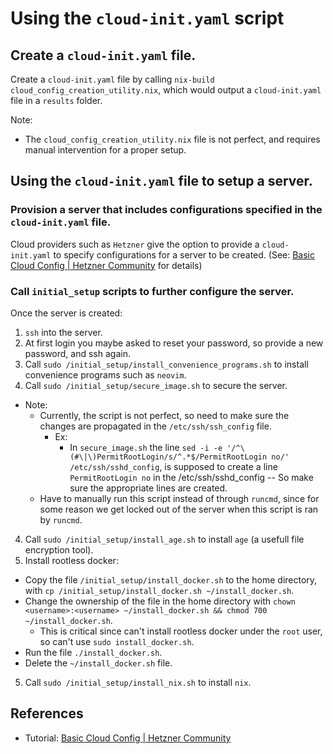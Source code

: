 # Using the `cloud-init.yaml` script

## Create a `cloud-init.yaml` file.

Create a `cloud-init.yaml` file by calling `nix-build cloud_config_creation_utility.nix`, which would output a `cloud-init.yaml` file in a `results` folder.

Note:
- The `cloud_config_creation_utility.nix` file is not perfect, and requires manual intervention for a proper setup.


## Using the `cloud-init.yaml` file to setup a server.

### Provision a server that includes configurations specified in the `cloud-init.yaml` file.

Cloud providers such as `Hetzner` give the option to provide a `cloud-init.yaml` to specify configurations for a server to be created.
(See: [Basic Cloud Config | Hetzner Community](https://community.hetzner.com/tutorials/basic-cloud-config) for details)

### Call `initial_setup` scripts to further configure the server.

Once the server is created:
1. `ssh` into the server.
2. At first login you maybe asked to reset your password, so provide a new password, and ssh again.
3. Call `sudo /initial_setup/install_convenience_programs.sh` to install convenience programs such as `neovim`.
4. Call `sudo /initial_setup/secure_image.sh` to secure the server.
  - Note:
    - Currently, the script is not perfect, so need to make sure the changes are propagated in the `/etc/ssh/ssh_config` file.
      - Ex:
        - In `secure_image.sh` the line `sed -i -e '/^\(#\|\)PermitRootLogin/s/^.*$/PermitRootLogin no/' /etc/ssh/sshd_config`, is supposed to create a line `PermitRootLogin no` in the /etc/ssh/sshd_config -- So make sure the appropriate lines are created.
    - Have to manually run this script instead of through `runcmd`, since for some reason we get locked out of the server when this script is ran by `runcmd`.
4. Call `sudo /initial_setup/install_age.sh` to install `age` (a usefull file encryption tool).
5. Install rootless docker:
  - Copy the file `/initial_setup/install_docker.sh` to the home directory, with `cp /initial_setup/install_docker.sh ~/install_docker.sh`.
  - Change the ownership of the file in the home directory with `chown <username>:<username> ~/install_docker.sh && chmod 700 ~/install_docker.sh`.
    - This is critical since can't install rootless docker under the `root` user, so can't use `sudo install_docker.sh`.
  - Run the file `./install_docker.sh`.
  - Delete the `~/install_docker.sh` file.
5. Call `sudo /initial_setup/install_nix.sh` to install `nix`.

## References

- Tutorial: [Basic Cloud Config | Hetzner Community](https://community.hetzner.com/tutorials/basic-cloud-config)
